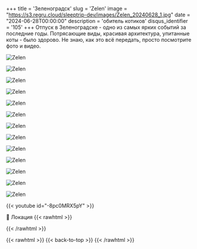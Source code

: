+++
title = 'Зеленоградск'
slug = 'Zelen'
image = "https://s3.regru.cloud/sleeptrip-dev/images/Zelen_20240628_1.jpg"
date = "2024-06-28T00:00:00"
description = 'обитель котиков'
disqus_identifier = '105'
+++
Отпуск в Зеленоградске - одно из самых ярких событий за последние годы. Потрясающие виды, красивая архитектура, упитанные коты - было здорово. Не знаю, как это всё передать, просто посмотрите фото и видео.

![Zelen](https://s3.regru.cloud/sleeptrip-dev/images/Zelen_20240628_2.jpg)

![Zelen](https://s3.regru.cloud/sleeptrip-dev/images/Zelen_20240628_3.jpg)

![Zelen](https://s3.regru.cloud/sleeptrip-dev/images/Zelen_20240628_4.jpg)

![Zelen](https://s3.regru.cloud/sleeptrip-dev/images/Zelen_20240628_5.jpg)

![Zelen](https://s3.regru.cloud/sleeptrip-dev/images/Zelen_20240628_6.jpg)

![Zelen](https://s3.regru.cloud/sleeptrip-dev/images/Zelen_20240628_7.jpg)

![Zelen](https://s3.regru.cloud/sleeptrip-dev/images/Zelen_20240628_8.jpg)

![Zelen](https://s3.regru.cloud/sleeptrip-dev/images/Zelen_20240628_9.jpg)

![Zelen](https://s3.regru.cloud/sleeptrip-dev/images/Zelen_20240628_10.jpg)

![Zelen](https://s3.regru.cloud/sleeptrip-dev/images/Zelen_20240628_11.jpg)

![Zelen](https://s3.regru.cloud/sleeptrip-dev/images/Zelen_20240628_12.jpg)

![Zelen](https://s3.regru.cloud/sleeptrip-dev/images/Zelen_20240628_13.jpg)

![Zelen](https://s3.regru.cloud/sleeptrip-dev/images/Zelen_20240628_14.jpg)

{{< youtube id="-8pc0MRX5pY" >}}

📍 Локация
{{< rawhtml >}}
<div class="yandex-map-container">
<script type="text/javascript" charset="utf-8" async src="https://api-maps.yandex.ru/services/constructor/1.0/js/?um=constructor%3Abe55499cf889f7e8f517b00163a26a8a803515cca7e8c2e1f6a81783b19e1ce8&amp;width=800&amp;height=400&amp;lang=ru_RU&amp;scroll=true"></script>
</div>
{{< /rawhtml >}}

{{< rawhtml >}}
{{< back-to-top >}}
{{< /rawhtml >}}